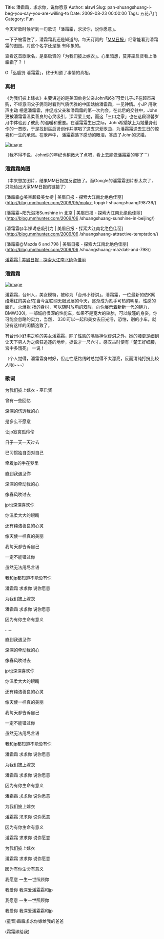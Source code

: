 Title: 潘霜霜，求求你，说你愿意
Author: alswl
Slug: pan-shuangshuang-i-beg-you-say-you-are-willing-to
Date: 2009-08-23 00:00:00
Tags: 五花八门
Category: Fun

今天听歌时候听到一句歌词「潘霜霜，求求你，说你愿意」。

一下子被雷住了，潘霜霜我还是知道的，每天订阅的「[MM日报](http://blog.mmhunter.com/)」经常能看到潘霜霜的图图。对这个名字还是挺
有印象的。

查看这首歌歌名，是巫启贤的「为我们披上嫁衣」。心里暗想，莫非巫启贤看上潘霜霜了？！

G「巫启贤 潘霜霜」，终于知道了事情的真相。

### 真相

《为我们披上嫁衣》主要讲述的是美国单身父亲John和6岁可爱儿子JP在超市采购，不经意间父子俩同时看到气质优雅的中国姑娘潘霜霜，一见钟情。小JP 用歌声主动
相邀潘霜霜，并促成父亲和潘霜霜的第一次约会。在此后的交往中，John更被潘霜霜温柔善良的心灵吸引，深深爱上她，而这「三口之家」也在这段温馨岁月中体验到了彼此
的温暖和重要。在潘霜霜生日之际，John希望献上为她量身创作的一首歌，于是找到巫启贤创作并演唱了这支求爱歌曲，为潘霜霜送去生日的惊喜和一生的承诺。在歌声中，
潘霜霜落下感动的眼泪，答应了John的求婚。

[![image](http://upload.log4d.com/upload_dropbox/200908/u2956p28t3d2560129f326dt20090612101246.jpg)](http://upload.log4d.com/upload_dropbox/200908/u2956p28t3d2560129f326dt20090612101246.jpg)

（我不得不说，John你的年纪也稍微大了点吧，看上去能做潘霜霜的爹了```）

### 潘霜霜美图

（本来想加图片，结果MM日报加反盗链了。而Google的潘霜霜图片都太次了，只能给出大家MM日报的链接了）

[潘霜霜@美空超级美女榜 | 美眉日报 - 探索大江南北绝色佳丽](http://blog.mmhunter.com/2009/05/moko-
topgirl-shuangshuang198736/)

[潘霜霜~阳光浴场Sunshine in 北京 | 美眉日报 - 探索大江南北绝色佳丽](http://blog.mmhunter.com/2009/06
/shuangshuang-sunshine-in-beijing/)

[潘霜霜@半裸诱惑吸引力 | 美眉日报 - 探索大江南北绝色佳丽](http://blog.mmhunter.com/2009/06
/shuangshuang-attractive-temptation/)

[潘霜霜@Mazda 6 and 798 | 美眉日报 - 探索大江南北绝色佳丽](http://blog.mmhunter.com/2009/06
/shuangshuang-mazda6-and-798/)

[潘霜霜 | 美眉日报 -
探索大江南北绝色佳丽](http://blog.mmhunter.com/tag/%E6%BD%98%E9%9C%9C%E9%9C%9C/)

### 潘霜霜

[![image](http://upload.log4d.com/upload_dropbox/201612/404.png)](http://pic.xgm8.com/16/090430/a4t6adg1.jpg)

潘霜霜，台州人，美女模特，被称为「台州小舒淇」。潘霜霜，一位最新的依K网络爆红的美女!在当今互联网无限发展的今天，逐渐成为炙手可热的明星，性感的面孔，火爆张
扬的身材，可以随时放电的双眸，向你展示着新新一代的魅力，BMW330i，一部城府很深的性能车，如果不是宽大的轮胎，可以敞篷的身姿，你可能会忽略的实力，当然，
330i可以一起和美女去日光浴，恐怕，别的小车，就没有这样的闲情逸致了。

有台州小舒淇之称的美女潘霜霜，除了性感的嘴唇神似舒淇之外，她的腰更是细到让天下男人为之疯狂追逐的地步，据说才一尺六寸。感叹古时便有「楚王好细腰，宫中多饿死」
一说！

（个人觉得，潘霜霜身材好，但走性感路线时总觉得不太漂亮，反而清纯打扮比较入眼~~~）

### 歌词

为我们披上嫁衣 - 巫启贤

曾有一些回忆

深深的伤透我的心

是多么不愿意

让jp寂寞孤伶伶

日子一天一天过去

已习惯独自面对自己

牵着jp的手在梦里

直到我遇见你

深深的牵动我的心

像春风吹过去

jp也深深喜欢你

你温柔大大的眼睛

还有纯洁善良的心灵

像天使一样真的美丽

我每天都告诉自己

一定不能错过你

虽然无法用尽言语

我和jp都知道不能没有你

潘霜霜 求求你 说你愿意

为我们披上嫁衣

潘霜霜 求求你 说你愿意

因为有你生命有意义

……

直到我遇见你

深深的牵动我的心

像春风吹过去

jp也深深喜欢你

你温柔大大的眼睛

还有纯洁善良的心灵

像天使一样真的美丽

我每天都告诉自己

一定不能错过你

虽然无法用尽言语

我和jp都知道不能没有你

潘霜霜 求求你 说你愿意

为我们披上嫁衣

潘霜霜 求求你 说你愿意

因为有你生命有意义

潘霜霜 求求你 说你愿意

为我们披上嫁衣

潘霜霜 求求你 说你愿意

因为有你生命有意义

潘霜霜 求求你 说你愿意

为我们披上嫁衣

潘霜霜 求求你 说你愿意

因为有你生命有意义

我愿意 一生一世照顾你

我爱你 我深爱潘霜霜和jp

我愿意 一生一世照顾你

我爱你 我深爱潘霜霜和jp

(童音)霜霜求求你嫁给我的爸爸

(霜霜嫁给我)

